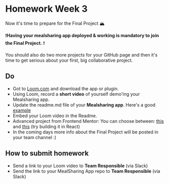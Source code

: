 # Homework Week 3

Now it's time to prepare for the Final Project 🏔 

❗**Having your mealsharing app deployed & working is mandatory to join the Final Project.** ❗️

You should also do two more projects for your GitHub page and then it's time to get serious about your first, big collaborative project.


## Do

- Got to [Loom.com](https://www.loom.com/) and download the app or plugin.
- Using Loom, record a **short video** of yourself demo'ing your Mealsharing app.
- Update the readme.md file of your **Mealsharing app**. Here's a good [example](https://github.com/DanJecu/meal-sharing-app)
- Embed your Loom video in the Readme.
- Advanced project from Frontend Mentor: You can choose between: [this](https://www.frontendmentor.io/challenges/rest-countries-api-with-color-theme-switcher-5cacc469fec04111f7b848ca) and [this](https://www.frontendmentor.io/challenges/multistep-form-YVAnSdqQBJ) (try building it in React)
- In the coming days more info about the Final Project will be posted in your team channel :)

## How to submit homework

- Send a link to your Loom video to **Team Responsible** (via Slack) 
- Send the link to your MealSharing App repo to **Team Responsible** (via Slack) 
